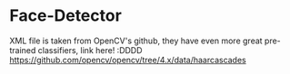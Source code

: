 # Face-Detector

XML file is taken from OpenCV's github, they have even more great pre-trained classifiers, link here! :DDDD
https://github.com/opencv/opencv/tree/4.x/data/haarcascades
